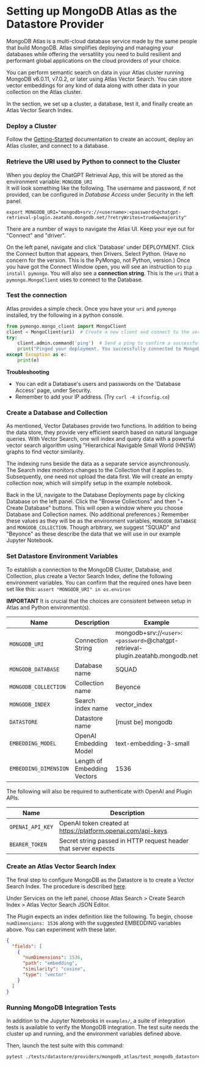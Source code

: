 # Setting up MongoDB Atlas as the Datastore Provider

MongoDB Atlas is a multi-cloud database service made by the same people that build MongoDB. 
Atlas simplifies deploying and managing your databases while offering the versatility you need 
to build resilient and performant global applications on the cloud providers of your choice.

You can perform semantic search on data in your Atlas cluster running MongoDB v6.0.11, v7.0.2, 
or later using Atlas Vector Search. You can store vector embeddings for any kind of data along 
with other data in your collection on the Atlas cluster.

In the section, we set up a cluster, a database, test it, and finally create an Atlas Vector Search Index.

### Deploy a Cluster

Follow the [Getting-Started](https://www.mongodb.com/basics/mongodb-atlas-tutorial) documentation 
to create an account, deploy an Atlas cluster, and connect to a database.


### Retrieve the URI used by Python to connect to the Cluster

When you deploy the ChatGPT Retrieval App, this will be stored as the environment variable: `MONGODB_URI`  
It will look something like the following. The username and password, if not provided,
can be configured in *Database Access* under Security in the left panel. 

```
export MONGODB_URI="mongodb+srv://<username>:<password>@chatgpt-retrieval-plugin.zeatahb.mongodb.net/?retryWrites=true&w=majority"
```

There are a number of ways to navigate the Atlas UI. Keep your eye out for "Connect" and "driver".

On the left panel, navigate and click 'Database' under DEPLOYMENT. 
Click the Connect button that appears, then Drivers. Select Python.
(Have no concern for the version. This is the PyMongo, not Python, version.)
Once you have got the Connect Window open, you will see an instruction to `pip install pymongo`.
You will also see a **connection string**. 
This is the `uri` that a `pymongo.MongoClient` uses to connect to the Database.


### Test the connection

Atlas provides a simple check. Once you have your `uri` and `pymongo` installed, 
try the following in a python console.

```python
from pymongo.mongo_client import MongoClient
client = MongoClient(uri)  # Create a new client and connect to the server
try:
    client.admin.command('ping')  # Send a ping to confirm a successful connection
    print("Pinged your deployment. You successfully connected to MongoDB!")
except Exception as e:
    print(e)
```

**Troubleshooting**
* You can edit a Database's users and passwords on the 'Database Access' page, under Security.
* Remember to add your IP address. (Try `curl -4 ifconfig.co`)

### Create a Database and Collection

As mentioned, Vector Databases provide two functions. In addition to being the data store,
they provide very efficient search based on natural language queries.
With Vector Search, one will index and query data with a powerful vector search algorithm
using "Hierarchical Navigable Small World (HNSW) graphs to find vector similarity.

The indexing runs beside the data as a separate service asynchronously.
The Search index monitors changes to the Collection that it applies to.
Subsequently, one need not upload the data first. 
We will create an empty collection now, which will simplify setup in the example notebook.

Back in the UI, navigate to the Database Deployments page by clicking Database on the left panel.
Click the "Browse Collections" and then "+ Create Database" buttons. 
This will open a window where you choose Database and Collection names. (No additional preferences.)
Remember these values as they will be as the environment variables, 
`MONGODB_DATABASE` and `MONGODB_COLLECTION`. Though arbitrary, we suggest "SQUAD" and "Beyonce"
as these describe the data that we will use in our example Jupyter Notebook.


### Set Datastore Environment Variables

To establish a connection to the MongoDB Cluster, Database, and Collection, plus create a Vector Search Index,
define the following environment variables.
You can confirm that the required ones have been set like this:  `assert "MONGODB_URI" in os.environ`

**IMPORTANT** It is crucial that the choices are consistent between setup in Atlas and Python environment(s).

| Name                  | Description                 | Example                                                                          |
|-----------------------|-----------------------------|----------------------------------------------------------------------------------|
| `MONGODB_URI`         | Connection String           | mongodb+srv://`<user>`:`<password>`@chatgpt-retrieval-plugin.zeatahb.mongodb.net |
| `MONGODB_DATABASE`    | Database name               | SQUAD                                                                            |
| `MONGODB_COLLECTION`  | Collection name             | Beyonce                                                                          |
| `MONGODB_INDEX`       | Search index name           | vector_index                                                                     |
| `DATASTORE`           | Datastore name              | [must be] mongodb                                                                |
| `EMBEDDING_MODEL`     | OpenAI Embedding Model      | text-embedding-3-small                                                           |
| `EMBEDDING_DIMENSION` | Length of Embedding Vectors | 1536                                                                             |

The following will also be required to authenticate with OpenAI and Plugin APIs.

| Name             | Description                                                     |
|------------------|-----------------------------------------------------------------|
| `OPENAI_API_KEY` | OpenAI token created at https://platform.openai.com/api-keys    |
| `BEARER_TOKEN`   | Secret string passed in HTTP request header that server expects |

### Create an Atlas Vector Search Index

The final step to configure MongoDB as the Datastore is to create a Vector Search Index.
The procedure is described [here](https://www.mongodb.com/docs/atlas/atlas-vector-search/create-index/#procedure).

Under Services on the left panel, choose Atlas Search > Create Search Index > 
Atlas Vector Search JSON Editor.

The Plugin expects an index definition like the following.
To begin, choose `numDimensions: 1536` along with the suggested EMBEDDING variables above.
You can experiment with these later.

```json
{
  "fields": [
    {
      "numDimensions": 1536,
      "path": "embedding",
      "similarity": "cosine",
      "type": "vector"
    }
  ]
}
```


### Running MongoDB Integration Tests

In addition to the Jupyter Notebooks in `examples/`, 
a suite of integration tests is available to verify the MongoDB integration. 
The test suite needs the cluster up and running, and the environment variables defined above.

Then, launch the test suite with this command:

```bash
pytest ./tests/datastore/providers/mongodb_atlas/test_mongodb_datastore.py
```
